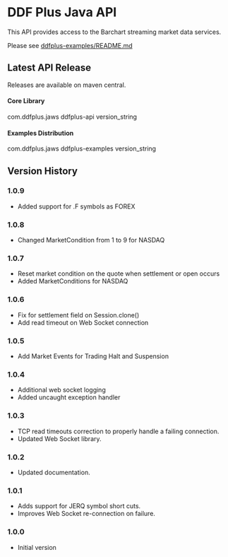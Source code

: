 # DDF Plus Java API

  This API provides access to the Barchart streaming market data services.  

Please see [ddfplus-examples/README.md](ddfplus-examples/README.md)


## Latest API Release

Releases are available on maven central.

#### Core Library

<dependency>
   <groupId>com.ddfplus.jaws</groupId>
   <artifactId>ddfplus-api</artifactId>
   <version>version_string</version>
</dependency>


#### Examples Distribution

<dependency>
   <groupId>com.ddfplus.jaws</groupId>
   <artifactId>ddfplus-examples</artifactId>
   <version>version_string</version>
</dependency>


## Version History 

### 1.0.9
* Added support for .F symbols as FOREX

### 1.0.8
* Changed MarketCondition from 1 to 9 for NASDAQ

### 1.0.7
* Reset market condition on the quote when settlement or open occurs
* Added MarketConditions for NASDAQ

### 1.0.6
* Fix for settlement field on Session.clone()
* Add read timeout on Web Socket connection

### 1.0.5
* Add Market Events for Trading Halt and Suspension

### 1.0.4
* Additional web socket logging
* Added uncaught exception handler

### 1.0.3
* TCP read timeouts correction to properly handle a failing connection.
* Updated Web Socket library.

### 1.0.2
* Updated documentation.

### 1.0.1
* Adds support for JERQ symbol short cuts.
* Improves Web Socket re-connection on failure.

### 1.0.0
* Initial version
